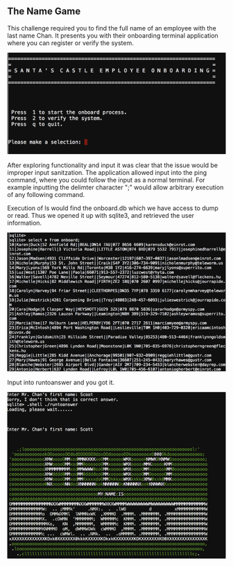 ## The Name Game

This challenge required you to find the full name of an employee with the last name Chan. It presents you with their onboarding terminal application where you can register or verify the system.

![start.png](start.png)

After exploring functionality and input it was clear that the issue would be improper input sanitzation. The application allowed input into the ping command, where you could follow the input as a normal terminal. For example inputting the delimter character ";" would allow arbitrary execution of any following command.

Execution of ls would find the onboard.db which we have access to dump or read. Thus we opened it up with sqlite3, and retrieved the user information.

![listing](listing.png)

Input into runtoanswer and you got it.

![answer](solved.png)
